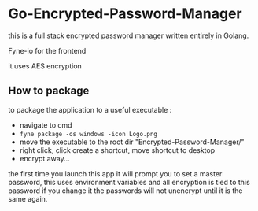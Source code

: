# Go-Encrypted-Password-Manager

this is a full stack encrypted password manager written entirely in Golang.

Fyne-io for the frontend

it uses AES encryption


## How to package
to package the application to a useful executable :

- navigate to cmd 
- `fyne package -os windows -icon Logo.png`
- move the executable to the root dir "Encrypted-Password-Manager/"
- right click, click create a shortcut, move shortcut to desktop
- encrypt away...

the first time you launch this app it will prompt you to set a master password, this uses environment variables and all encryption is tied to this password if you change it the passwords will not unencrypt until it is the same again.